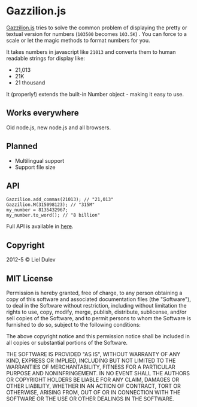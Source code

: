 # Gazzilion.js

[Gazzilion.js](http://lieldulev.github.com/gazzilion.js/ "Gazzilion.js") tries to solve the common problem of displaying the pretty or textual version for numbers (`103500` becomes `103.5K`) . You can force to a scale or let the magic methods to format numbers for you.

It takes numbers in javascript like ```21013``` and converts them to human readable strings for display like: 

* 21,013 
* 21K
* 21 thousand

It (properly!) extends the built-in Number object - making it easy to use.

## Works everywhere

Old node.js, new node.js and all browsers.

## Planned

* Multilingual support
* Support file size

## API

    Gazzilion.add_commas(21013); // "21,013"
    Gazzilion.M(315098123); // "315M"
    my_number = 8135432967;
    my_number.to_word(); // "8 billion"

Full API is available in [here](http://lieldulev.github.com/gazzilion.js/ "Gazzilion.js").

## Copyright
2012-5 © Liel Dulev

## MIT License

Permission is hereby granted, free of charge, to any person obtaining a copy of this software and associated documentation files (the "Software"), to deal in the Software without restriction, including without limitation the rights to use, copy, modify, merge, publish, distribute, sublicense, and/or sell copies of the Software, and to permit persons to whom the Software is furnished to do so, subject to the following conditions:

The above copyright notice and this permission notice shall be included in all copies or substantial portions of the Software.

THE SOFTWARE IS PROVIDED "AS IS", WITHOUT WARRANTY OF ANY KIND, EXPRESS OR IMPLIED, INCLUDING BUT NOT LIMITED TO THE WARRANTIES OF MERCHANTABILITY, FITNESS FOR A PARTICULAR PURPOSE AND NONINFRINGEMENT. IN NO EVENT SHALL THE AUTHORS OR COPYRIGHT HOLDERS BE LIABLE FOR ANY CLAIM, DAMAGES OR OTHER LIABILITY, WHETHER IN AN ACTION OF CONTRACT, TORT OR OTHERWISE, ARISING FROM, OUT OF OR IN CONNECTION WITH THE SOFTWARE OR THE USE OR OTHER DEALINGS IN THE SOFTWARE.


